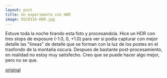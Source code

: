 ```yaml
---
layout: post
title: Un experimento con HDR
image: DSC0316-HDR.jpg
---
```




Estuve toda la noche tirando esta foto y procesandola. Hice un HDR con tres stops de exposure (-1.0, 0, +1.0) para ver si podia capturar con mejor detalle las "lineas" de detalle que se forman con la luz de los postes en el trasfondo de la montaña oscura. Despues de bastante post-procesamiento, en realidad no estoy muy satisfecho. Creo que se puede hacer algo mejor, pero no se que.

[original](https://awesomecosmonaut.tumblr.com/image/619652793509298176)